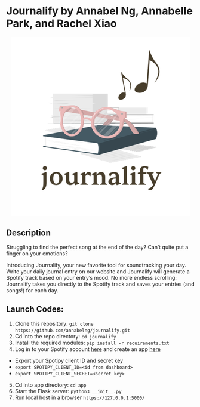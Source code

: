 # Journalify by Annabel Ng, Annabelle Park, and Rachel Xiao


<p align="center">
  <img src="https://github.com/annabelng/journalify/blob/main/journalify_logo.png">
</p>


## Description
Struggling to find the perfect song at the end of the day? Can’t quite put a finger on your emotions? 

Introducing Journalify, your new favorite tool for soundtracking your day. Write your daily journal entry on our website and Journalify will generate a Spotify track based on your entry’s mood. No more endless scrolling: Journalify takes you directly to the Spotify track and saves your entries (and songs!) for each day. 


## Launch Codes:

1. Clone this repository: `git clone https://github.com/annabelng/journalify.git`
2. Cd into the repo directory: `cd journalify`
3. Install the required modules: `pip install -r requirements.txt`
4. Log in to your Spotify account [here]('https://developer.spotify.com/') and create an app [here]('https://developer.spotify.com/dashboard/applications')
- Export your Spotipy client ID and secret key
- `export SPOTIPY_CLIENT_ID=<id from dashboard>`
- `export SPOTIPY_CLIENT_SECRET=<secret key>`
5. Cd into app directory: `cd app`
6. Start the Flask server: `python3 __init__.py`
7. Run local host in a browser `https://127.0.0.1:5000/`
